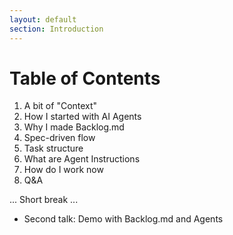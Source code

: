 ```yaml
---
layout: default
section: Introduction
---
```


# Table of Contents

1. A bit of "Context"
2. How I started with AI Agents
3. Why I made Backlog.md
4. Spec-driven flow
5. Task structure
6. What are Agent Instructions
7. How do I work now
8. Q&A

... Short break ...

- Second talk: Demo with Backlog.md and Agents

